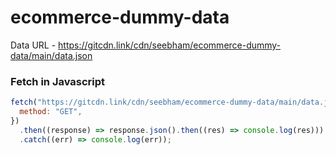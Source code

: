 # ecommerce-dummy-data

Data URL - https://gitcdn.link/cdn/seebham/ecommerce-dummy-data/main/data.json

### Fetch in Javascript

```Javascript
fetch("https://gitcdn.link/cdn/seebham/ecommerce-dummy-data/main/data.json", {
  method: "GET",
})
  .then((response) => response.json().then((res) => console.log(res)))
  .catch((err) => console.log(err));
```
